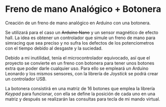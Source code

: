 # Freno de mano Analógico + Botonera
Creación de un freno de mano analógico en Arduino con una botonera.

Se utilizará para el caso un ~~Arduino Nano~~ y un sensor magnético de efecto hall. La idea es obtener un controlador que simule un freno de mano para simracing que sea preciso y no sufra los defectos de los potenciometros con el tiempo debido al desgaste y la suciedad.

Debido a mi inutilidad, tenía el microcontrolador equivocado, así que el proyecto se convierte en un freno con botonera para tener unos botones extra que poder darle cualquier uso. Para ello se empleará un Arduino Leonardo y los mismos sensores, con la librería de *Joystick* se podrá crear un controlador USB.

La botonera consistirá en una matriz de 16 botones que emplea la librería *Keypad* para funcionar, con ella se define la posición de cada uno en una matriz y después se realizarán las consultas para tecla de mi mando virtual.
